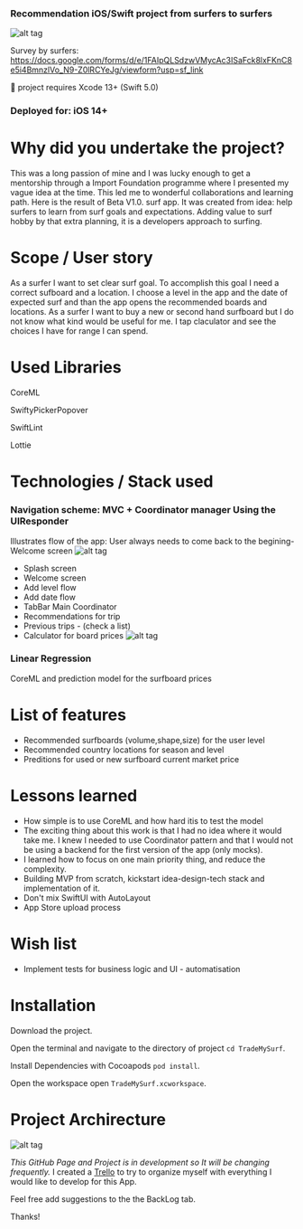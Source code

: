 
### Recommendation iOS/Swift project from surfers to surfers
![alt tag](https://img.shields.io/badge/swift%205-Surfo%20project-blue)

Survey by surfers:
https://docs.google.com/forms/d/e/1FAIpQLSdzwVMycAc3ISaFck8lxFKnC8e5i4BmnzlVo_N9-Z0lRCYeJg/viewform?usp=sf_link


📌  project requires Xcode 13+ (Swift 5.0)
### Deployed for: iOS 14+

# Why did you undertake the project?
This was a long passion of mine and I was lucky enough to get a mentorship through a Import Foundation programme where I presented my vague idea at the time. This led me to wonderful collaborations and learning path. Here is the result of Beta V1.0. surf app. It was created from idea: help surfers to learn from surf goals and expectations. Adding value to surf hobby by that extra planning, it is a developers approach to surfing.

# Scope / User story
As a surfer I want to set clear surf goal. To accomplish this goal I need a correct sufboard and a location. I choose a level in the app and the date of expected surf and than the app opens the recommended boards and locations. As a surfer I want to buy a new or second hand surfboard but I do not know what kind would be useful for me. I tap claculator and see the choices I have for range I can spend.

# Used Libraries
 CoreML
 
 SwiftyPickerPopover
 
 SwiftLint
 
 Lottie

# Technologies / Stack used
###  Navigation scheme: MVC + Coordinator manager Using the UIResponder
Illustrates flow of the app: User always needs to come back to the begining- Welcome screen
![alt tag](https://github.com/MarinaHuber/TradeMySurf/blob/corrections-branch/Working/coordination.png)
 + Splash screen
 + Welcome screen
 + Add level flow
 + Add date flow
 + TabBar Main Coordinator
 + Recommendations for trip
 + Previous trips - (check a list)
 + Calculator for board prices
![alt tag](https://github.com/MarinaHuber/TradeMySurf/blob/corrections-branch/Working/coordination2.png)

###  Linear Regression
CoreML and prediction model for the surfboard prices

# List of features

 + Recommended surfboards (volume,shape,size) for the user level 
 + Recommended country locations for season and level
 + Preditions for used or new surfboard current market price

# Lessons learned
- How simple is to use CoreML and how hard itis to test the model
- The exciting thing about this work is that I had no idea where it would take me. I knew I needed to use Coordinator pattern and 
that I would not be using a backend for the first version of the app (only mocks).
- I learned how to focus on one main priority thing, and reduce the complexity.
- Building MVP from scratch, kickstart idea-design-tech stack and implementation of it.
- Don't mix SwiftUI with AutoLayout
- App Store upload process

# Wish list
- Implement tests for business logic and UI - automatisation

# Installation
Download the project.

Open the terminal and navigate to the directory of project ```cd TradeMySurf```.

Install Dependencies with Cocoapods ```pod install```.

Open the workspace open ```TradeMySurf.xcworkspace```.

# Project Archirecture
![alt tag]()


*This GitHub Page and Project is in development so It will be changing frequently.*
I created a [Trello](https://trello.com/b/PD4vhnSl/trade-my-surf) to try to organize myself with everything I would like to develop for this App.

Feel free add suggestions to the the BackLog tab.

Thanks!


